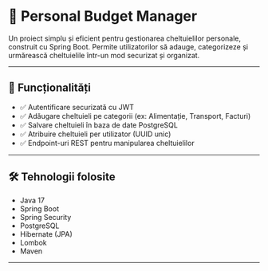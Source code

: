 # 💸 Personal Budget Manager

Un proiect simplu și eficient pentru gestionarea cheltuielilor personale, construit cu Spring Boot. Permite utilizatorilor să adauge, categorizeze și urmărească cheltuielile într-un mod securizat și organizat.

---

## 🚀 Funcționalități

- ✅ Autentificare securizată cu JWT
- ✅ Adăugare cheltuieli pe categorii (ex: Alimentație, Transport, Facturi)
- ✅ Salvare cheltuieli în baza de date PostgreSQL
- ✅ Atribuire cheltuieli per utilizator (UUID unic)
- ✅ Endpoint-uri REST pentru manipularea cheltuielilor

---

## 🛠️ Tehnologii folosite

- Java 17
- Spring Boot
- Spring Security
- PostgreSQL
- Hibernate (JPA)
- Lombok
- Maven

---
